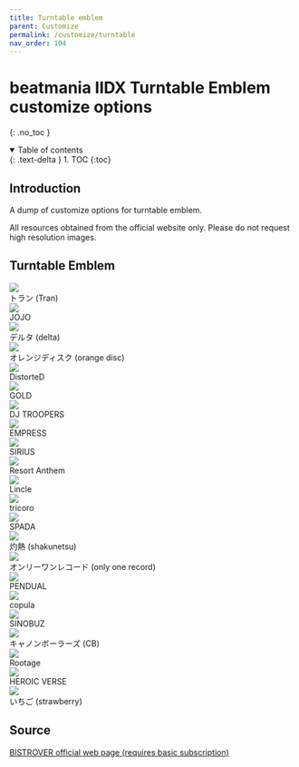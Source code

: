 ```yaml
---
title: Turntable emblem
parent: Customize
permalink: /customize/turntable
nav_order: 104
---
```


# beatmania IIDX Turntable Emblem customize options
{: .no_toc }

<details open markdown="block">
  <summary>
    Table of contents
  </summary>
  {: .text-delta }
1. TOC
{:toc}
</details>

## Introduction

A dump of customize options for turntable emblem.

All resources obtained from the official website only. Please do not request high resolution images.

## Turntable Emblem

<div>
    <div class="customize">
        <div class="customize_img"><img src="/assets/img/shop/tt/022.jpg" /></div>
        <div class="customize_label">トラン (Tran)</div>
    </div>
    <div class="customize">
        <div class="customize_img"><img src="/assets/img/shop/tt/021.jpg" /></div>
        <div class="customize_label">JOJO</div>
    </div>
    <div class="customize">
        <div class="customize_img"><img src="/assets/img/shop/tt/001.jpg" /></div>
        <div class="customize_label">デルタ (delta)</div>
    </div>
    <div class="customize">
        <div class="customize_img"><img src="/assets/img/shop/tt/020.jpg" /></div>
        <div class="customize_label">オレンジディスク (orange disc)</div>
    </div>
    <div class="customize">
        <div class="customize_img"><img src="/assets/img/shop/tt/009.jpg" /></div>
        <div class="customize_label">DistorteD</div>
    </div>
    <div class="customize">
        <div class="customize_img"><img src="/assets/img/shop/tt/019.jpg" /></div>
        <div class="customize_label">GOLD</div>
    </div>
    <div class="customize">
        <div class="customize_img"><img src="/assets/img/shop/tt/002.jpg" /></div>
        <div class="customize_label">DJ TROOPERS</div>
    </div>
    <div class="customize">
        <div class="customize_img"><img src="/assets/img/shop/tt/005.jpg" /></div>
        <div class="customize_label">EMPRESS</div>
    </div>
    <div class="customize">
        <div class="customize_img"><img src="/assets/img/shop/tt/006.jpg" /></div>
        <div class="customize_label">SIRIUS</div>
    </div>
    <div class="customize">
        <div class="customize_img"><img src="/assets/img/shop/tt/010.jpg" /></div>
        <div class="customize_label">Resort Anthem</div>
    </div>
    <div class="customize">
        <div class="customize_img"><img src="/assets/img/shop/tt/003.jpg" /></div>
        <div class="customize_label">Lincle</div>
    </div>
    <div class="customize">
        <div class="customize_img"><img src="/assets/img/shop/tt/004.jpg" /></div>
        <div class="customize_label">tricoro</div>
    </div>
    <div class="customize">
        <div class="customize_img"><img src="/assets/img/shop/tt/016.jpg" /></div>
        <div class="customize_label">SPADA</div>
    </div>
    <div class="customize">
        <div class="customize_img"><img src="/assets/img/shop/tt/018.jpg" /></div>
        <div class="customize_label">灼熱 (shakunetsu)</div>
    </div>
    <div class="customize">
        <div class="customize_img"><img src="/assets/img/shop/tt/007.jpg" /></div>
        <div class="customize_label">オンリーワンレコード (only one record)</div>
    </div>
    <div class="customize">
        <div class="customize_img"><img src="/assets/img/shop/tt/011.jpg" /></div>
        <div class="customize_label">PENDUAL</div>
    </div>
    <div class="customize">
        <div class="customize_img"><img src="/assets/img/shop/tt/017.jpg" /></div>
        <div class="customize_label">copula</div>
    </div>
    <div class="customize">
        <div class="customize_img"><img src="/assets/img/shop/tt/014.jpg" /></div>
        <div class="customize_label">SINOBUZ</div>
    </div>
    <div class="customize">
        <div class="customize_img"><img src="/assets/img/shop/tt/012.jpg" /></div>
        <div class="customize_label">キャノンボーラーズ (CB)</div>
    </div>
    <div class="customize">
        <div class="customize_img"><img src="/assets/img/shop/tt/013.jpg" /></div>
        <div class="customize_label">Rootage</div>
    </div>
    <div class="customize">
        <div class="customize_img"><img src="/assets/img/shop/tt/015.jpg" /></div>
        <div class="customize_label">HEROIC VERSE</div>
    </div>
    <div class="customize">
        <div class="customize_img"><img src="/assets/img/shop/tt/008.jpg" /></div>
        <div class="customize_label">いちご (strawberry)</div>
    </div>
  <div style="clear:both;"></div>
</div>

## Source

[BISTROVER official web page (requires basic subscription)](https://p.eagate.573.jp/game/2dx/28/room/c_index.html?kind=1)